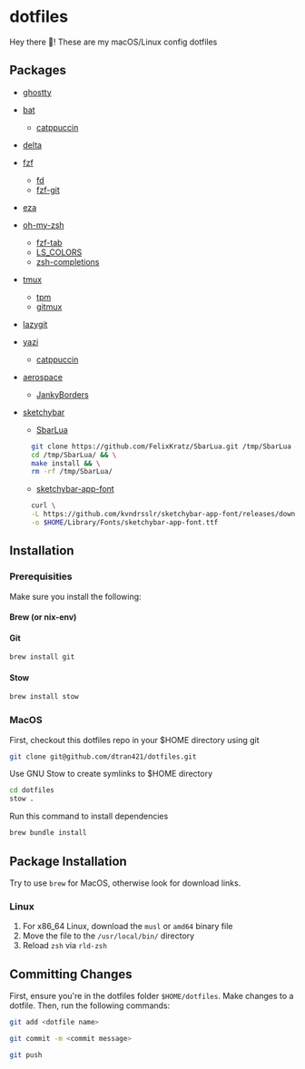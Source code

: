 # dotfiles

Hey there 👋! These are my macOS/Linux config dotfiles

## Packages

- [ghostty](https://ghostty.org/docs/install/binary)
- [bat](https://github.com/sharkdp/bat?tab=readme-ov-file#installation)
  - [catppuccin](https://github.com/catppuccin/bat?tab=readme-ov-file#usage)
- [delta](https://dandavison.github.io/delta/installation.html)
- [fzf](https://github.com/junegunn/fzf?tab=readme-ov-file#installation)
  - [fd](https://github.com/sharkdp/fd?tab=readme-ov-file#installation)
  - [fzf-git](https://github.com/trapd00r/LS_COLORS?tab=readme-ov-file#installation)
- [eza](https://github.com/eza-community/eza?tab=readme-ov-file#installation)
- [oh-my-zsh](https://github.com/ohmyzsh/ohmyzsh/?tab=readme-ov-file#basic-installation)
  - [fzf-tab](https://github.com/Aloxaf/fzf-tab?tab=readme-ov-file#install)
  - [LS_COLORS](https://github.com/trapd00r/LS_COLORS?tab=readme-ov-file#installation)
  - [zsh-completions](https://github.com/zsh-users/zsh-completions?tab=readme-ov-file#using-zsh-frameworks)
- [tmux](https://github.com/tmux/tmux/wiki/Installing)
  - [tpm](https://github.com/tmux-plugins/tpm?tab=readme-ov-file#installation)
  - [gitmux](https://github.com/arl/gitmux?tab=readme-ov-file#installing)
- [lazygit](https://github.com/jesseduffield/lazygit)
- [yazi](https://yazi-rs.github.io/docs/installation)
  - [catppuccin](https://github.com/yazi-rs/flavors/tree/main/catppuccin-mocha.yazi#-installation)
- [aerospace](https://nikitabobko.github.io/AeroSpace/guide#installation)
  - [JankyBorders](https://nikitabobko.github.io/AeroSpace/guide#installation)
- [sketchybar](https://felixkratz.github.io/SketchyBar/setup#installation)

  - [SbarLua](https://github.com/FelixKratz/SbarLua?tab=readme-ov-file#lua-module)

  ```sh
    git clone https://github.com/FelixKratz/SbarLua.git /tmp/SbarLua && \
    cd /tmp/SbarLua/ && \
    make install && \
    rm -rf /tmp/SbarLua/
  ```

  - [sketchybar-app-font](https://github.com/kvndrsslr/sketchybar-app-font?tab=readme-ov-file#cli-usage)

  ```sh
    curl \
    -L https://github.com/kvndrsslr/sketchybar-app-font/releases/download/v2.0.32/sketchybar-app-font.ttf \
    -o $HOME/Library/Fonts/sketchybar-app-font.ttf
  ```

## Installation

### Prerequisities

Make sure you install the following:

#### Brew (or nix-env)

#### Git

```sh
brew install git
```

#### Stow

```sh
brew install stow
```

### MacOS

First, checkout this dotfiles repo in your $HOME directory using git

```sh
git clone git@github.com/dtran421/dotfiles.git
```

Use GNU Stow to create symlinks to $HOME directory

```sh
cd dotfiles
stow .
```

Run this command to install dependencies

```sh
brew bundle install
```

## Package Installation

Try to use `brew` for MacOS, otherwise look for download links.

### Linux

1. For x86_64 Linux, download the `musl` or `amd64` binary file
2. Move the file to the `/usr/local/bin/` directory
3. Reload `zsh` via `rld-zsh`

## Committing Changes

First, ensure you're in the dotfiles folder `$HOME/dotfiles`. Make changes to a dotfile.
Then, run the following commands:

```sh
git add <dotfile name>
```

```sh
git commit -m <commit message>
```

```sh
git push
```
